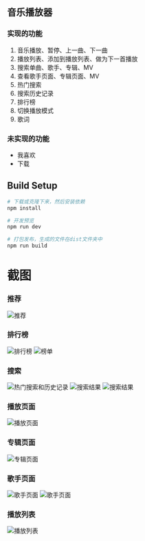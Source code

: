 ## 音乐播放器

### 实现的功能
1. 音乐播放、暂停、上一曲、下一曲
2. 播放列表、添加到播放列表、做为下一首播放
3. 搜索单曲、歌手、专辑、MV
4. 查看歌手页面、专辑页面、MV
5. 热门搜索
6. 搜索历史记录
7. 排行榜
8. 切换播放模式
9. 歌词

### 未实现的功能
*   我喜欢
*   下载

## Build Setup

``` bash
# 下载或克隆下来，然后安装依赖
npm install

# 开发预览
npm run dev

# 打包发布，生成的文件在dist文件夹中
npm run build
```

# 截图


### 推荐
![推荐](https://github.com/xiaoqieZ/vue-music/raw/master/screenshot/IMG_2249.PNG)
### 排行榜
![排行榜](https://github.com/xiaoqieZ/vue-music/raw/master/screenshot/IMG_1807.PNG)
![榜单](https://github.com/Sioxas/GitImage/raw/master/screenshot/IMG_1800.PNG)
### 搜索
![热门搜索和历史记录](https://github.com/xiaoqieZ/vue-music/raw/master/screenshot/IMG_1808.PNG)
![搜索结果](https://github.com/xiaoqieZ/vue-music/raw/master/screenshot/IMG_1351.PNG)
![搜索结果](https://github.com/Sioxas/GitImage/raw/master/screenshot/IMG_1591.PNG)
### 播放页面
![播放页面](https://github.com/Sioxas/GitImage/raw/master/screenshot/IMG_1352.PNG)
### 专辑页面
![专辑页面](https://github.com/Sioxas/GitImage/raw/master/screenshot/IMG_1587.PNG)
### 歌手页面
![歌手页面](https://github.com/Sioxas/GitImage/raw/master/screenshot/IMG_1588.PNG)
![歌手页面](https://github.com/Sioxas/GitImage/raw/master/screenshot/IMG_1589.PNG)
### 播放列表
![播放列表](https://github.com/Sioxas/GitImage/raw/master/screenshot/IMG_1590.PNG)
